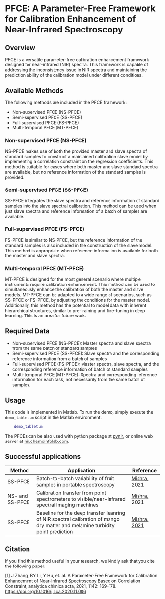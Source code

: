 # PFCE: A Parameter-Free Framework for Calibration Enhancement of Near-Infrared Spectroscopy

## Overview

PFCE is a versatile parameter-free calibration enhancement framework designed for near-infrared (NIR) spectra. This framework is capable of addressing the inconsistency issue in NIR spectra and maintaining the prediction ability of the calibration model under different conditions. 

## Available Methods

The following methods are included in the PFCE framework:
- Non-supervised PFCE (NS-PFCE)
- Semi-supervised PFCE (SS-PFCE)
- Full-supervised PFCE (FS-PFCE)
- Multi-temporal PFCE (MT-PFCE)

### Non-supervised PFCE (NS-PFCE)
NS-PFCE makes use of both the provided master and slave spectra of standard samples to construct a maintained calibration slave model by implementing a correlation constraint on the regression coefficients. This method is suitable for cases where both master and slave standard spectra are available, but no reference information of the standard samples is provided.

### Semi-supervised PFCE (SS-PFCE)
SS-PFCE integrates the slave spectra and reference information of standard samples into the slave spectral calibration. This method can be used when just slave spectra and reference information of a batch of samples are available. 

### Full-supervised PFCE (FS-PFCE)
FS-PFCE is similar to NS-PFCE, but the reference information of the standard samples is also included in the construction of the slave model. This method is appropriate when reference information is available for both the master and slave spectra.

### Multi-temporal PFCE (MT-PFCE)
MT-PFCE is designed for the most general scenario where multiple instruments require calibration enhancement. This method can be used to simultaneously enhance the calibration of both the master and slave models. MT-PFCE can be adapted to a wide range of scenarios, such as SS-PFCE or FS-PFCE, by adjusting the conditions for the master model. Additionally, this method has the potential to model data with inherent hierarchical structures, similar to pre-training and fine-tuning in deep learning. This is an area for future work.

## Required Data
- Non-supervised PFCE (NS-PFCE): Master spectra and slave spectra from the same batch of standard samples
- Semi-supervised PFCE (SS-PFCE): Slave spectra and the corresponding reference information from a batch of samples
- Full-supervised PFCE (FS-PFCE): Master spectra, slave spectra, and the corresponding reference information of batch of standard samples
- Multi-temporal PFCE (MT-PFCE):  Spectra and corresponding reference information for each task, not necessarily from the same batch of samples.

## Usage
This code is implemented in Matlab. To run the demo, simply execute the `demo_tablet.m` script in the Matlab environment.

```matlab
    demo_tablet.m
```
The PFCEs can be also used with python package at [pynir](https://pypi.org/project/pynir/), or online web server at [nir.chemoinfolab.com](https://nir.chemoinfolab.com).

## Successful applications
| Method | Application | Reference |
|--------|-------------|----------|
| SS-PFCE | Batch-to-batch variability of fruit samples in portable spectroscopy | [Mishra, 2021](https://www.sciencedirect.com/science/article/pii/S0003267021005973) |
| NS- and SS-PFCE | Calibration transfer from point spectrometers to visible/near-infrared spectral imaging machines | [Mishra, 2021](https://www.sciencedirect.com/science/article/pii/S0003267021009806)|
| SS-PFCE | Baseline for the deep transfer leanring of NIR spectral calibration of mango dry matter and melamine turbidity point prediction| [Mishra, 2021](https://www.sciencedirect.com/science/article/pii/S0169743921000514)|

## Citation
If you find this method useful in your research, we kindly ask that you cite the following paper:

[1] J Zhang, BY Li, Y Hu, et. al. A Parameter-Free Framework for Calibration Enhancement of Near-Infrared Spectroscopy Based on Correlation Constraint, analytica chimica acta, 2021, 1142: 169-178. https://doi.org/10.1016/j.aca.2020.11.006
